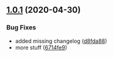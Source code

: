 ## [1.0.1](https://github.com/pmelab/gatsby-mdsh-test/compare/v1.0.0...v1.0.1) (2020-04-30)


### Bug Fixes

* added missing changelog ([d8fda88](https://github.com/pmelab/gatsby-mdsh-test/commit/d8fda8831ce828db397e94303de32ececbf040ab))
* more stuff ([6714fe9](https://github.com/pmelab/gatsby-mdsh-test/commit/6714fe90bb452b652b5cc7c507ded267f0b61b49))
